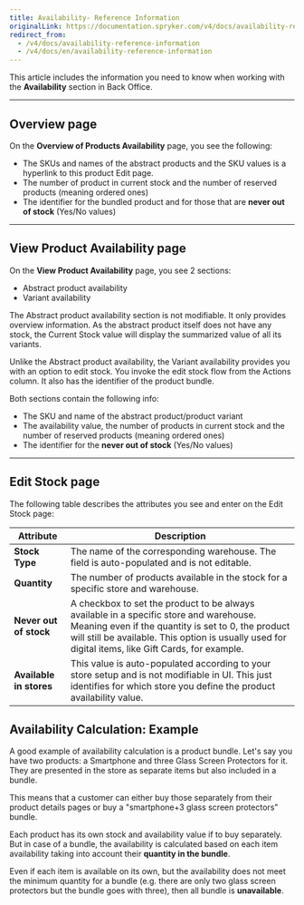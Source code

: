 ```yaml
---
title: Availability- Reference Information
originalLink: https://documentation.spryker.com/v4/docs/availability-reference-information
redirect_from:
  - /v4/docs/availability-reference-information
  - /v4/docs/en/availability-reference-information
---
```


This article includes the information you need to know when working with the **Availability** section in Back Office.
***
## Overview page
On the **Overview of Products Availability** page, you see the following: 
* The SKUs and names of the abstract products and the SKU values is a hyperlink to this product Edit page.
* The number of product in current stock and the number of reserved products (meaning ordered ones)
*  The identifier for the bundled product and for those that are **never out of stock** (Yes/No values)
***
## View Product Availability page
On the **View Product Availability** page, you see 2 sections:
* Abstract product availability 
* Variant availability

The Abstract product availability section is not modifiable. It only provides overview information. As the abstract product itself does not have any stock, the Current Stock value will display the summarized value of all its variants.

Unlike the Abstract product availability, the Variant availability provides you with an option to edit stock. You invoke the edit stock flow from the Actions column. It also has the identifier of the product bundle.

Both sections contain the following info:
* The SKU and name of the abstract product/product variant
* The availability value, the number of products in current stock and the number of reserved products (meaning ordered ones)
* The identifier for the **never out of stock** (Yes/No values)
***
## Edit Stock page
The following table describes the attributes you see and enter on the Edit Stock page:

| Attribute | Description |
| --- | --- |
| **Stock Type** | The name of the corresponding warehouse. The field is auto-populated and is not editable.|
| **Quantity** | The number of products available in the stock for a specific store and warehouse. |
| **Never out of stock** | A checkbox to set the product to be always available in a specific store and warehouse. Meaning even if the quantity is set to 0, the product will still be available. This option is usually used for digital items, like Gift Cards, for example.|
| **Available in stores** | This value is auto-populated according to your store setup and is not modifiable in UI. This just identifies for which store you define the product availability value. |

## Availability Calculation: Example
A good example of availability calculation is a product bundle. 
Let's say you have two products: a Smartphone and three Glass Screen Protectors for it. They are presented in the store as separate items but also included in a bundle.

This means that a customer can either buy those separately from their product details pages or buy a "smartphone+3 glass screen protectors" bundle.

Each product has its own stock and availability value if to buy separately.
But in case of a bundle, the availability is calculated based on each item availability taking into account their **quantity in the bundle**.

Even if each item is available on its own, but the availability does not meet the minimum quantity for a bundle (e.g. there are only two glass screen protectors but the bundle goes with three), then all bundle is **unavailable**.
